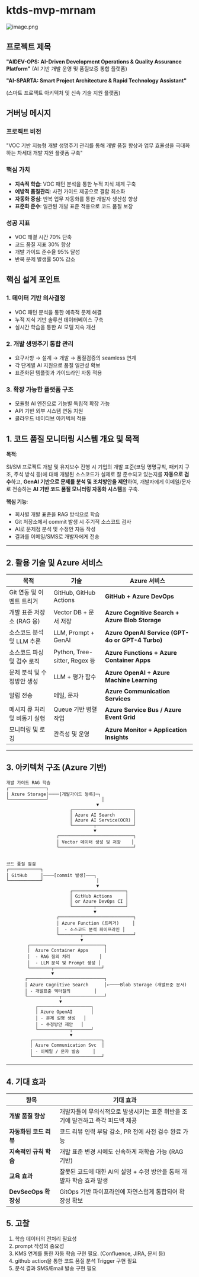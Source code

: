 # ktds-mvp-mrnam

![image.png](~@source/.static/images/image.png)

## 프로젝트 제목

**"AIDEV-OPS: AI-Driven Development Operations & Quality Assurance Platform"**
(AI 기반 개발 운영 및 품질보증 통합 플랫폼)

**"AI-SPARTA: Smart Project Architecture & Rapid Technology Assistant"**

(스마트 프로젝트 아키텍처 및 신속 기술 지원 플랫폼)

## 거버닝 메시지

### 프로젝트 비전

"VOC 기반 지능형 개발 생명주기 관리를 통해 개발 품질 향상과 업무 효율성을 극대화하는 차세대 개발 지원 플랫폼 구축"

### 핵심 가치

- **지속적 학습**: VOC 패턴 분석을 통한 누적 지식 체계 구축
- **예방적 품질관리**: 사전 가이드 제공으로 결함 최소화
- **자동화 중심**: 반복 업무 자동화를 통한 개발자 생산성 향상
- **표준화 준수**: 일관된 개발 표준 적용으로 코드 품질 보장

### 성공 지표

- VOC 해결 시간 70% 단축
- 코드 품질 지표 30% 향상
- 개발 가이드 준수율 95% 달성
- 반복 문제 발생률 50% 감소

## 핵심 설계 포인트

### 1. 데이터 기반 의사결정

- VOC 패턴 분석을 통한 예측적 문제 해결
- 누적 지식 기반 솔루션 데이터베이스 구축
- 실시간 학습을 통한 AI 모델 지속 개선

### 2. 개발 생명주기 통합 관리

- 요구사항 → 설계 → 개발 → 품질검증의 seamless 연계
- 각 단계별 AI 지원으로 품질 일관성 확보
- 표준화된 템플릿과 가이드라인 자동 적용

### 3. 확장 가능한 플랫폼 구조

- 모듈형 AI 엔진으로 기능별 독립적 확장 가능
- API 기반 외부 시스템 연동 지원
- 클라우드 네이티브 아키텍처 적용


## 1. 코드 품질 모니터링 시스템 개요 및 목적

**목적**:

SI/SM 프로젝트 개발 및 유지보수 진행 시 
기업의 개발 표준(코딩 명명규칙, 패키지 구조, 주석 방식 등)에 대해 개발된 소스코드가 실제로 잘 준수되고 있는지를 **자동으로 검수**하고, **GenAI 기반으로 문제를 분석 및 조치방안을 제안**하여, 개발자에게 이메일/문자로 전송하는 **AI 기반 코드 품질 모니터링 자동화 시스템**을 구축.

**핵심 기능**:

- 회사별 개발 표준을 RAG 방식으로 학습
- Git 저장소에서 commit 발생 시 주기적 소스코드 검사
- AI로 문제점 분석 및 수정안 자동 작성
- 결과를 이메일/SMS로 개발자에게 전송

---

## 2. 활용 기술 및 Azure 서비스

| 목적 | 기술 | Azure 서비스 |
| --- | --- | --- |
| Git 연동 및 이벤트 트리거 | GitHub, GitHub Actions | **GitHub + Azure DevOps** |
| 개발 표준 저장소 (RAG 용) | Vector DB + 문서 저장 | **Azure Cognitive Search + Azure Blob Storage** |
| 소스코드 분석 및 LLM 추론 | LLM, Prompt + GenAI | **Azure OpenAI Service (GPT-4o or GPT-4 Turbo)** |
| 소스코드 파싱 및 검수 로직 | Python, Tree-sitter, Regex 등 | **Azure Functions + Azure Container Apps** |
| 문제 분석 및 수정방안 생성 | LLM + 평가 함수 | **Azure OpenAI + Azure Machine Learning** |
| 알림 전송 | 메일, 문자 | **Azure Communication Services** |
| 메시지 큐 처리 및 비동기 실행 | Queue 기반 병렬 작업 | **Azure Service Bus / Azure Event Grid** |
| 모니터링 및 로깅 | 관측성 및 운영 | **Azure Monitor + Application Insights** |

---

## 3. 아키텍처 구조 (Azure 기반)
```
개발 가이드 RAG 학습
┌──────────────┐
│ Azure Storage│────[개발가이드 등록]─┐
└──────────────┘                    │
                                  ▼
                        ┌───────────────────────┐
                        │ Azure AI Search       │
                        │ Azure AI Service(OCR) │
                        └────────┬──────────────┘
                                 ▼
                   ┌────────────────────────────┐
                   │ Vector 데이터 생성 및 저장    │
                   └────────────────────────────┘


```
```
코드 품질 점검
┌────────────┐
│ GitHub     │────[commit 발생]───┐
└────────────┘                    │
                                  ▼
                        ┌────────────────────┐
                        │ GitHub Actions     │
                        │ or Azure DevOps CI │
                        └────────┬───────────┘
                                 ▼
                   ┌────────────────────────────┐
                   │ Azure Function (트리거)     │
                   │  - 소스코드 분석 파이프라인 │
                   └────────┬───────────────────┘
                            ▼
        ┌────────────────────────────┐
        │  Azure Container Apps      │
        │  - RAG 질의 처리           │
        │  - LLM 분석 및 Prompt 생성 │
        └────────┬──────────────────┘
                 ▼
       ┌─────────────────────────────┐
       │ Azure Cognitive Search      │←────Blob Storage (개발표준 문서)
       │ - 개발표준 벡터질의         │
       └────────────┬────────────────┘
                    ▼
           ┌────────────────────┐
           │ Azure OpenAI       │
           │ - 문제 설명 생성   │
           │ - 수정방안 제안   │
           └────────────┬───────┘
                        ▼
         ┌──────────────────────────┐
         │ Azure Communication Svc  │
         │ - 이메일 / 문자 발송     │
         └──────────────────────────┘

```

---

## 4. 기대 효과

| 항목 | 기대 효과 |
| --- | --- |
| **개발 품질 향상** | 개발자들이 무의식적으로 발생시키는 표준 위반을 조기에 발견하고 즉각 피드백 제공 |
| **자동화된 코드 리뷰** | 코드 리뷰 인력 부담 감소, PR 전에 사전 검수 완료 가능 |
| **지속적인 규칙 학습** | 개발 표준 변경 시에도 신속하게 재학습 가능 (RAG 기반) |
| **교육 효과** | 잘못된 코드에 대한 AI의 설명 + 수정 방안을 통해 개발자 학습 효과 발생 |
| **DevSecOps 확장성** | GitOps 기반 파이프라인에 자연스럽게 통합되어 확장성 확보 |

## 5. 고찰 
1. 학습 데이터의 전처리 필요성 
2. prompt 작성의 중요성 
3. KMS 연계를 통한 자동 학습 구현 필요. (Confluence, JIRA, 문서 등)
4. github action을 통한 코드 품질 분석 Trigger 구현 필요
5. 분석 결과 SMS/Email 발송 구현 필요
